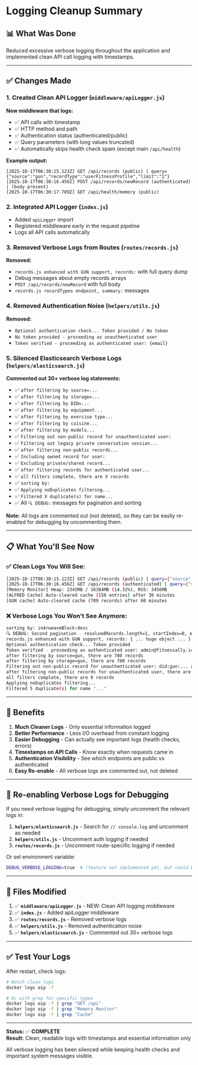 # Logging Cleanup Summary

## 📊 What Was Done

Reduced excessive verbose logging throughout the application and implemented clean API call logging with timestamps.

---

## ✅ Changes Made

### 1. **Created Clean API Logger** (`middleware/apiLogger.js`)

**New middleware that logs:**
- ✅ API calls with timestamp
- ✅ HTTP method and path
- ✅ Authentication status (authenticated/public)
- ✅ Query parameters (with long values truncated)
- ✅ Automatically skips health check spam (except main `/api/health`)

**Example output:**
```
[2025-10-17T06:30:15.123Z] GET /api/records (public) | query={"source":"gun","recordType":"userFitnessProfile","limit":"1"}
[2025-10-17T06:30:16.456Z] POST /api/records/newRecord (authenticated) | (body present)
[2025-10-17T06:30:17.789Z] GET /api/health/memory (public)
```

### 2. **Integrated API Logger** (`index.js`)

- Added `apiLogger` import
- Registered middleware early in the request pipeline
- Logs all API calls automatically

### 3. **Removed Verbose Logs from Routes** (`routes/records.js`)

**Removed:**
- `records.js enhanced with GUN support, records:` with full query dump
- Debug messages about empty records arrays
- `POST /api/records/newRecord` with full body
- `records.js recordTypes endpoint, summary:` messages

### 4. **Removed Authentication Noise** (`helpers/utils.js`)

**Removed:**
- `Optional authentication check... Token provided / No token`
- `No token provided - proceeding as unauthenticated user`
- `Token verified - proceeding as authenticated user: {email}`

### 5. **Silenced Elasticsearch Verbose Logs** (`helpers/elasticsearch.js`)

**Commented out 30+ verbose log statements:**

- ✅ `after filtering by source=...`
- ✅ `after filtering by storage=...`
- ✅ `after filtering by DID=...`
- ✅ `after filtering by equipment...`
- ✅ `after filtering by exercise type...`
- ✅ `after filtering by cuisine...`
- ✅ `after filtering by models...`
- ✅ `Filtering out non-public record for unauthenticated user:`
- ✅ `Filtering out legacy private conversation session...`
- ✅ `after filtering non-public records...`
- ✅ `Including owned record for user:`
- ✅ `Excluding private/shared record...`
- ✅ `after filtering records for authenticated user...`
- ✅ `all filters complete, there are X records`
- ✅ `sorting by:`
- ✅ `Applying noDuplicates filtering...`
- ✅ `Filtered X duplicate(s) for name...`
- ✅ All `🔍 DEBUG:` messages for pagination and sorting

**Note:** All logs are commented out (not deleted), so they can be easily re-enabled for debugging by uncommenting them.

---

## 📋 What You'll See Now

### ✅ Clean Logs You Will See:

```bash
[2025-10-17T06:30:15.123Z] GET /api/records (public) | query={"source":"gun","recordType":"userFitnessProfile","limit":"1"}
[2025-10-17T06:30:16.456Z] GET /api/records (authenticated) | query={"source":"gun","recordType":"workoutCompletion","resolveDepth":"0"}
[Memory Monitor] Heap: 2345MB / 16384MB (14.32%), RSS: 3456MB
[ALFRED Cache] Auto-cleared cache (156 entries) after 30 minutes
[GUN cache] Auto-cleared cache (789 records) after 60 minutes
```

### ❌ Verbose Logs You Won't See Anymore:

```bash
sorting by: inArweaveBlock:desc
🔍 DEBUG: Second pagination - resolvedRecords.length=1, startIndex=0, endIndex=1, paginatedRecords.length=1
records.js enhanced with GUN support, records: { ... huge object ... }
Optional authentication check... Token provided
Token verified - proceeding as authenticated user: admin@fitnessally.io
after filtering by source=gun, there are 780 records
after filtering by storage=gun, there are 780 records
Filtering out non-public record for unauthenticated user: did:gun:... access_level: private
after filtering non-public records for unauthenticated user, there are 0 records
all filters complete, there are 0 records
Applying noDuplicates filtering...
Filtered 5 duplicate(s) for name "..."
```

---

## 🎯 Benefits

1. **Much Cleaner Logs** - Only essential information logged
2. **Better Performance** - Less I/O overhead from constant logging
3. **Easier Debugging** - Can actually see important logs (health checks, errors)
4. **Timestamps on API Calls** - Know exactly when requests came in
5. **Authentication Visibility** - See which endpoints are public vs authenticated
6. **Easy Re-enable** - All verbose logs are commented out, not deleted

---

## 🔧 Re-enabling Verbose Logs for Debugging

If you need verbose logging for debugging, simply uncomment the relevant logs in:

1. **`helpers/elasticsearch.js`** - Search for `// console.log` and uncomment as needed
2. **`helpers/utils.js`** - Uncomment auth logging if needed
3. **`routes/records.js`** - Uncomment route-specific logging if needed

Or set environment variable:
```bash
DEBUG_VERBOSE_LOGGING=true  # (feature not implemented yet, but could be added)
```

---

## 📁 Files Modified

1. ✅ **`middleware/apiLogger.js`** - NEW: Clean API logging middleware
2. ✅ **`index.js`** - Added apiLogger middleware
3. ✅ **`routes/records.js`** - Removed verbose logs
4. ✅ **`helpers/utils.js`** - Removed authentication noise
5. ✅ **`helpers/elasticsearch.js`** - Commented out 30+ verbose logs

---

## ✅ Test Your Logs

After restart, check logs:

```bash
# Watch clean logs
docker logs oip -f

# Or with grep for specific types
docker logs oip -f | grep "GET /api"
docker logs oip -f | grep "Memory Monitor"
docker logs oip -f | grep "Cache"
```

---

**Status:** ✅ **COMPLETE**  
**Result:** Clean, readable logs with timestamps and essential information only

All verbose logging has been silenced while keeping health checks and important system messages visible.

